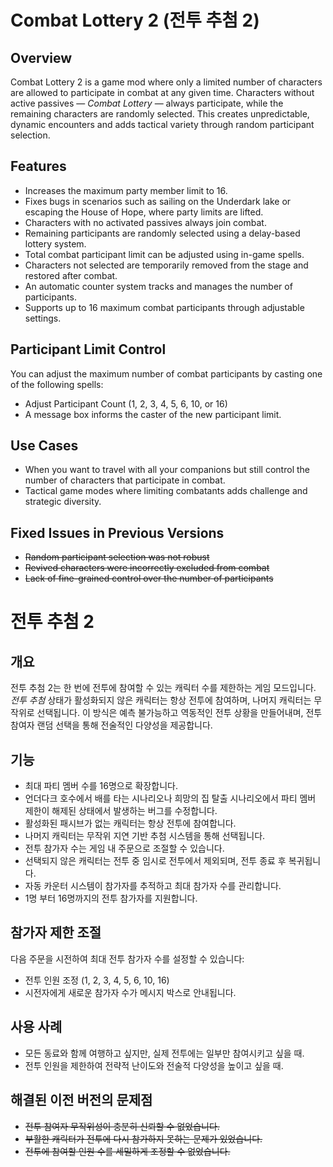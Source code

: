 # Combat Lottery 2 (전투 추첨 2)

## Overview
Combat Lottery 2 is a game mod where only a limited number of characters are allowed to participate in combat at any given time. Characters without active passives ― *Combat Lottery* ― always participate, while the remaining characters are randomly selected. This creates unpredictable, dynamic encounters and adds tactical variety through random participant selection.

## Features
- Increases the maximum party member limit to 16.
- Fixes bugs in scenarios such as sailing on the Underdark lake or escaping the House of Hope, where party limits are lifted.
- Characters with no activated passives always join combat.
- Remaining participants are randomly selected using a delay-based lottery system.
- Total combat participant limit can be adjusted using in-game spells.
- Characters not selected are temporarily removed from the stage and restored after combat.
- An automatic counter system tracks and manages the number of participants.
- Supports up to 16 maximum combat participants through adjustable settings.

## Participant Limit Control
You can adjust the maximum number of combat participants by casting one of the following spells:
- Adjust Participant Count (1, 2, 3, 4, 5, 6, 10, or 16)
- A message box informs the caster of the new participant limit.

## Use Cases
- When you want to travel with all your companions but still control the number of characters that participate in combat.
- Tactical game modes where limiting combatants adds challenge and strategic diversity.

## Fixed Issues in Previous Versions

- ~~Random participant selection was not robust~~
- ~~Revived characters were incorrectly excluded from combat~~
- ~~Lack of fine-grained control over the number of participants~~

# 전투 추첨 2

## 개요
전투 추첨 2는 한 번에 전투에 참여할 수 있는 캐릭터 수를 제한하는 게임 모드입니다. *전투 추첨* 상태가 활성화되지 않은 캐릭터는 항상 전투에 참여하며, 나머지 캐릭터는 무작위로 선택됩니다. 이 방식은 예측 불가능하고 역동적인 전투 상황을 만들어내며, 전투 참여자 랜덤 선택을 통해 전술적인 다양성을 제공합니다.

## 기능
- 최대 파티 멤버 수를 16명으로 확장합니다.
- 언더다크 호수에서 배를 타는 시나리오나 희망의 집 탈출 시나리오에서 파티 멤버 제한이 해제된 상태에서 발생하는 버그를 수정합니다.
- 활성화된 패시브가 없는 캐릭터는 항상 전투에 참여합니다.
- 나머지 캐릭터는 무작위 지연 기반 추첨 시스템을 통해 선택됩니다.
- 전투 참가자 수는 게임 내 주문으로 조절할 수 있습니다.
- 선택되지 않은 캐릭터는 전투 중 임시로 전투에서 제외되며, 전투 종료 후 복귀됩니다.
- 자동 카운터 시스템이 참가자를 추적하고 최대 참가자 수를 관리합니다.
- 1명 부터 16명까지의 전투 참가자를 지원합니다.

## 참가자 제한 조절
다음 주문을 시전하여 최대 전투 참가자 수를 설정할 수 있습니다:
- 전투 인원 조정 (1, 2, 3, 4, 5, 6, 10, 16)
- 시전자에게 새로운 참가자 수가 메시지 박스로 안내됩니다.

## 사용 사례
- 모든 동료와 함께 여행하고 싶지만, 실제 전투에는 일부만 참여시키고 싶을 때.
- 전투 인원을 제한하여 전략적 난이도와 전술적 다양성을 높이고 싶을 때.

## 해결된 이전 버전의 문제점

- ~~전투 참여자 무작위성이 충분히 신뢰할 수 없었습니다.~~
- ~~부활한 캐릭터가 전투에 다시 참가하지 못하는 문제가 있었습니다.~~
- ~~전투에 참여할 인원 수를 세밀하게 조정할 수 없었습니다.~~
